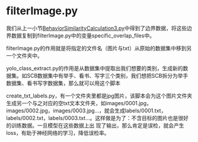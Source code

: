 # filterImage.py
我们从上一小节[BehaviorSimilarityCalculation3.py](https://github.com/Whiffe/SCB-dataset/blob/main/Behavior-Similarity-Calculation/BehaviorSimilarityCalculation3.py)中得到了边界数据，将这些边界数据复制到filterImage.py中的变量specific_overlap_files中。

filterImage.py的作用就是将指定的文件名（图片与txt）从原始的数据集中移到另一个文件夹中。

yolo_class_extract.py的作用是从数据集中提取出我们想要的类别，生成新的数据集。如SCB数据集中有举手、看书、写字三个类别，我们想把SCB拆分为举手数据集、看书写字数据集，那么就可以用这个脚本

create_txt_labels.py，有一个文件夹里都是jpg图片，该脚本会为这个图片文件夹生成另一个与之对应的空txt文本文件夹，如images/0001.jpg，images/0002.jpg，images/0003.jpg...，就会生成labels/0001.txt，labels/0002.txt，labels/0003.txt...。这样做是为了：不含目标的图片也是很好的训练数据。一旦模型在这些数据上出 现了输出，那么肯定是误检，就会产生 loss，有助于神经网络的学习，降低误检率。
